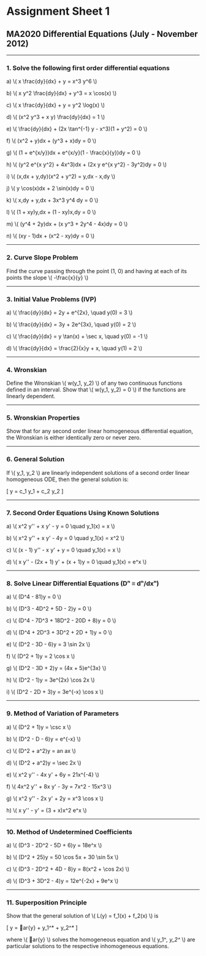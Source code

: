 
# Assignment Sheet 1
## MA2020 Differential Equations (July - November 2012)

---

### 1. Solve the following first order differential equations

a)  \\( x \frac{dy}{dx} + y = x^3 y^6 \\)

b)  \\( x y^2 \frac{dy}{dx} + y^3 = x \cos(x) \\)

c)  \\( x \frac{dy}{dx} + y = y^2 \log(x) \\)

d)  \\( (x^2 y^3 + x y) \frac{dy}{dx} = 1 \\)

e)  \\( \frac{dy}{dx} + (2x \tan^{-1} y - x^3)(1 + y^2) = 0 \\)

f)  \\( (x^2 + y)dx + (y^3 + x)dy = 0 \\)

g)  \\( (1 + e^{x/y})dx + e^{x/y}(1 - \frac{x}{y})dy = 0 \\)

h)  \\( (y^2 e^{x y^2} + 4x^3)dx + (2x y e^{x y^2} - 3y^2)dy = 0 \\)

i)  \\( (x\,dx + y\,dy)(x^2 + y^2) = y\,dx - x\,dy \\)

j)  \\( y \cos(x)dx + 2 \sin(x)dy = 0 \\)

k)  \\( x\,dy + y\,dx + 3x^3 y^4 dy = 0 \\)

l)  \\( (1 + xy)y\,dx + (1 - xy)x\,dy = 0 \\)

m)  \\( (y^4 + 2y)dx + (x y^3 + 2y^4 - 4x)dy = 0 \\)

n)  \\( (xy - 1)dx + (x^2 - xy)dy = 0 \\)

---

### 2. Curve Slope Problem

Find the curve passing through the point (1, 0) and having at each of its points the slope \\( -\frac{x}{y} \\)

---

### 3. Initial Value Problems (IVP)

a) \\( \frac{dy}{dx} = 2y + e^{2x}, \quad y(0) = 3 \\)

b) \\( \frac{dy}{dx} = 3y + 2e^{3x}, \quad y(0) = 2 \\)

c) \\( \frac{dy}{dx} = y \tan(x) + \sec x, \quad y(0) = -1 \\)

d) \\( \frac{dy}{dx} = \frac{2}{x}y + x, \quad y(1) = 2 \\)

---

### 4. Wronskian

Define the Wronskian \\( w(y_1, y_2) \\) of any two continuous functions defined in an interval. Show that \\( w(y_1, y_2) = 0 \\) if the functions are linearly dependent.

---

### 5. Wronskian Properties

Show that for any second order linear homogeneous differential equation, the Wronskian is either identically zero or never zero.

---

### 6. General Solution

If \\( y_1, y_2 \\) are linearly independent solutions of a second order linear homogeneous ODE, then the general solution is:

\[
y = c_1 y_1 + c_2 y_2
\]

---

### 7. Second Order Equations Using Known Solutions

a) \\( x^2 y'' + x y' - y = 0 \quad y_1(x) = x \\)

b) \\( x^2 y'' + x y' - 4y = 0 \quad y_1(x) = x^2 \\)

c) \\( (x - 1) y'' - x y' + y = 0 \quad y_1(x) = x \\)

d) \\( x y'' - (2x + 1) y' + (x + 1)y = 0 \quad y_1(x) = e^x \\)

---

### 8. Solve Linear Differential Equations (Dⁿ ≡ dⁿ/dxⁿ)

a) \\( (D^4 - 81)y = 0 \\)

b) \\( (D^3 - 4D^2 + 5D - 2)y = 0 \\)

c) \\( (D^4 - 7D^3 + 18D^2 - 20D + 8)y = 0 \\)

d) \\( (D^4 + 2D^3 + 3D^2 + 2D + 1)y = 0 \\)

e) \\( (D^2 - 3D - 6)y = 3 \sin 2x \\)

f) \\( (D^2 + 1)y = 2 \cos x \\)

g) \\( (D^2 - 3D + 2)y = (4x + 5)e^{3x} \\)

h) \\( (D^2 - 1)y = 3e^{2x} \cos 2x \\)

i) \\( (D^2 - 2D + 3)y = 3e^{-x} \cos x \\)

---

### 9. Method of Variation of Parameters

a) \\( (D^2 + 1)y = \csc x \\)

b) \\( (D^2 - D - 6)y = e^{-x} \\)

c) \\( (D^2 + a^2)y = 	an ax \\)

d) \\( (D^2 + a^2)y = \sec 2x \\)

e) \\( x^2 y'' - 4x y' + 6y = 21x^{-4} \\)

f) \\( 4x^2 y'' + 8x y' - 3y = 7x^2 - 15x^3 \\)

g) \\( x^2 y'' - 2x y' + 2y = x^3 \cos x \\)

h) \\( x y'' - y' = (3 + x)x^2 e^x \\)

---

### 10. Method of Undetermined Coefficients

a) \\( (D^3 - 2D^2 - 5D + 6)y = 18e^x \\)

b) \\( (D^2 + 25)y = 50 \cos 5x + 30 \sin 5x \\)

c) \\( (D^3 - 2D^2 + 4D - 8)y = 8(x^2 + \cos 2x) \\)

d) \\( (D^3 + 3D^2 - 4)y = 12e^{-2x} + 9e^x \\)

---

### 11. Superposition Principle

Show that the general solution of \\( L(y) = f_1(x) + f_2(x) \\) is

\[
y = ar{y} + y_1^* + y_2^*
\]

where \\( ar{y} \\) solves the homogeneous equation and \\( y_1^*, y_2^* \\) are particular solutions to the respective inhomogeneous equations.
